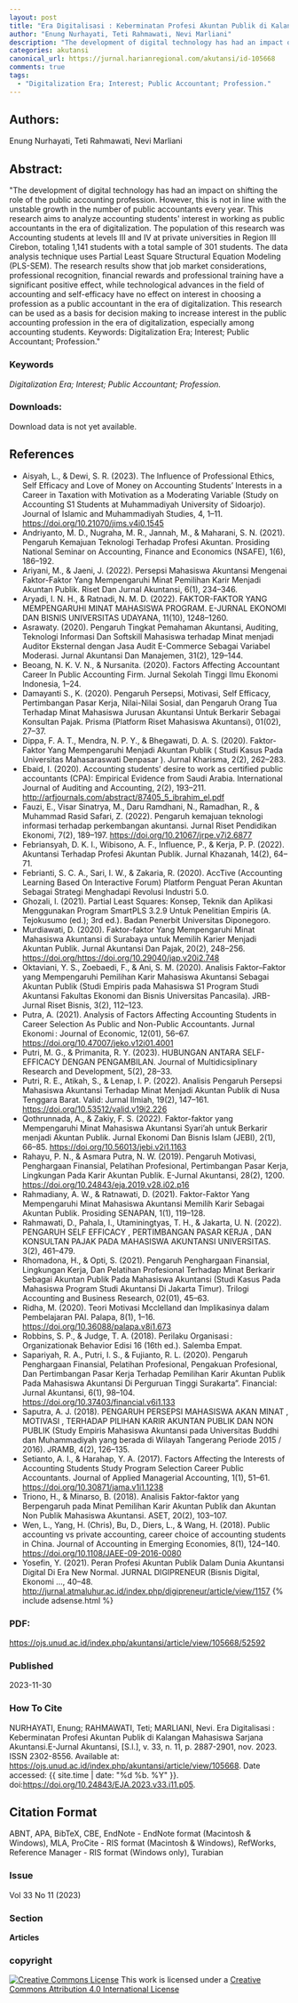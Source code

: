 ```yaml
---
layout: post
title: "Era Digitalisasi : Keberminatan Profesi Akuntan Publik di Kalangan Mahasiswa Sarjana Akuntansi"
author: "Enung Nurhayati, Teti Rahmawati, Nevi Marliani"
description: "The development of digital technology has had an impact on shifting the role of the public accounting profession However this is not in line with the unstable growth i"
categories: akutansi
canonical_url: https://jurnal.harianregional.com/akutansi/id-105668
comments: true
tags:
  - "Digitalization Era; Interest; Public Accountant; Profession."
---
```


## Authors:
Enung Nurhayati, Teti Rahmawati, Nevi Marliani

## Abstract:
"The development of digital technology has had an impact on shifting the role of the public accounting profession. However, this is not in line with the unstable growth in the number of public accountants every year. This research aims to analyze accounting students' interest in working as public accountants in the era of digitalization. The population of this research was Accounting students at levels III and IV at private universities in Region III Cirebon, totaling 1,141 students with a total sample of 301 students. The data analysis technique uses Partial Least Square Structural Equation Modeling (PLS-SEM). The research results show that job market considerations, professional recognition, financial rewards and professional training have a significant positive effect, while technological advances in the field of accounting and self-efficacy have no effect on interest in choosing a profession as a public accountant in the era of digitalization. This research can be used as a basis for decision making to increase interest in the public accounting profession in the era of digitalization, especially among accounting students. Keywords: Digitalization Era; Interest; Public Accountant; Profession."

### Keywords
*Digitalization Era; Interest; Public Accountant; Profession.*

### Downloads:
Download data is not yet available.

## References
- Aisyah, L., & Dewi, S. R. (2023). The Influence of Professional Ethics, Self Efficacy and Love of Money on Accounting Students’ Interests in a Career in Taxation with Motivation as a Moderating Variable (Study on Accounting S1 Students at Muhammadiyah University of Sidoarjo). Journal of Islamic and Muhammadiyah Studies, 4, 1–11. https://doi.org/10.21070/jims.v4i0.1545
- Andriyanto, M. D., Nugraha, M. R., Jannah, M., & Maharani, S. N. (2021). Pengaruh Kemajuan Teknologi Terhadap Profesi Akuntan. Prosiding National Seminar on Accounting, Finance and Economics (NSAFE), 1(6), 186–192.
- Ariyani, M., & Jaeni, J. (2022). Persepsi Mahasiswa Akuntansi Mengenai Faktor-Faktor Yang Mempengaruhi Minat Pemilihan Karir Menjadi Akuntan Publik. Riset Dan Jurnal Akuntansi, 6(1), 234–346.
- Aryadi, I. N. H., & Ratnadi, N. M. D. (2022). FAKTOR-FAKTOR YANG MEMPENGARUHI MINAT MAHASISWA PROGRAM. E-JURNAL EKONOMI DAN BISNIS UNIVERSITAS UDAYANA, 11(10), 1248–1260.
- Asrawaty. (2020). Pengaruh Tingkat Pemahaman Akuntansi, Auditing, Teknologi Informasi Dan Softskill Mahasiswa terhadap Minat menjadi Auditor Eksternal dengan Jasa Audit E-Commerce Sebagai Variabel Moderasi. Jurnal Akuntansi Dan Manajemen, 31(2), 129–144.
- Beoang, N. K. V. N., & Nursanita. (2020). Factors Affecting Accountant Career In Public Accounting Firm. Jurnal Sekolah Tinggi Ilmu Ekonomi Indonesia, 1–24.
- Damayanti S., K. (2020). Pengaruh Persepsi, Motivasi, Self Efficacy, Pertimbangan Pasar Kerja, Nilai-Nilai Sosial, dan Pengaruh Orang Tua Terhadap Minat Mahasiswa Jurusan Akuntansi Untuk Berkarir Sebagai Konsultan Pajak. Prisma (Platform Riset Mahasiswa Akuntansi), 01(02), 27–37.
- Dippa, F. A. T., Mendra, N. P. Y., & Bhegawati, D. A. S. (2020). Faktor-Faktor Yang Mempengaruhi Menjadi Akuntan Publik ( Studi Kasus Pada Universitas Mahasaraswati Denpasar ). Jurnal Kharisma, 2(2), 262–283.
- Ebaid, I. (2020). Accounting students’ desire to work as certified public accountants (CPA): Empirical Evidence from Saudi Arabia. International Journal of Auditing and Accounting, 2(2), 193–211. http://arfjournals.com/abstract/87405_5_ibrahim_el.pdf
- Fauzi, E., Visar Sinatrya, M., Daru Ramdhani, N., Ramadhan, R., & Muhammad Rasid Safari, Z. (2022). Pengaruh kemajuan teknologi informasi terhadap perkembangan akuntansi. Jurnal Riset Pendidikan Ekonomi, 7(2), 189–197. https://doi.org/10.21067/jrpe.v7i2.6877
- Febriansyah, D. K. I., Wibisono, A. F., Influence, P., & Kerja, P. P. (2022). Akuntansi Terhadap Profesi Akuntan Publik. Jurnal Khazanah, 14(2), 64–71.
- Febrianti, S. C. A., Sari, I. W., & Zakaria, R. (2020). AccTive (Accounting Learning Based On Interactive Forum) Platform Penguat Peran Akuntan Sebagai Strategi Menghadapi Revolusi Industri 5.0.
- Ghozali, I. (2021). Partial Least Squares: Konsep, Teknik dan Aplikasi Menggunakan Program SmartPLS 3.2.9 Untuk Penelitian Empiris (A. Tejokusumo (ed.); 3rd ed.). Badan Penerbit Universitas Diponegoro.
- Murdiawati, D. (2020). Faktor-faktor Yang Mempengaruhi Minat Mahasiswa Akuntansi di Surabaya untuk Memilih Karier Menjadi Akuntan Publik. Jurnal Akuntansi Dan Pajak, 20(2), 248–256. https://doi.org/https://doi.org/10.29040/jap.v20i2.748
- Oktaviani, Y. S., Zoebaedi, F., & Ani, S. M. (2020). Analisis Faktor–Faktor yang Mempengaruhi Pemilihan Karir Mahasiswa Akuntansi Sebagai Akuntan Publik (Studi Empiris pada Mahasiswa S1 Program Studi Akuntansi Fakultas Ekonomi dan Bisnis Universitas Pancasila). JRB-Jurnal Riset Bisnis, 3(2), 112–123.
- Putra, A. (2021). Analysis of Factors Affecting Accounting Students in Career Selection As Public and Non-Public Accountants. Jurnal Ekonomi : Journal of Economic, 12(01), 56–67. https://doi.org/10.47007/jeko.v12i01.4001
- Putri, M. G., & Primanita, R. Y. (2023). HUBUNGAN ANTARA SELF-EFFICACY DENGAN PENGAMBILAN. Journal of Multidicsiplinary Research and Development, 5(2), 28–33.
- Putri, R. E., Atikah, S., & Lenap, I. P. (2022). Analisis Pengaruh Persepsi Mahasiswa Akuntansi Terhadap Minat Menjadi Akuntan Publik di Nusa Tenggara Barat. Valid: Jurnal Ilmiah, 19(2), 147–161. https://doi.org/10.53512/valid.v19i2.226
- Qothrunnada, A., & Zakiy, F. S. (2022). Faktor-faktor yang Mempengaruhi Minat Mahasiswa Akuntansi Syari’ah untuk Berkarir menjadi Akuntan Publik. Jurnal Ekonomi Dan Bisnis Islam (JEBI), 2(1), 66–85. https://doi.org/10.56013/jebi.v2i1.1163
- Rahayu, P. N., & Asmara Putra, N. W. (2019). Pengaruh Motivasi, Penghargaan Finansial, Pelatihan Profesional, Pertimbangan Pasar Kerja, Lingkungan Pada Karir Akuntan Publik. E-Jurnal Akuntansi, 28(2), 1200. https://doi.org/10.24843/eja.2019.v28.i02.p16
- Rahmadiany, A. W., & Ratnawati, D. (2021). Faktor-Faktor Yang Mempengaruhi Minat Mahasiswa Akuntansi Memilih Karir Sebagai Akuntan Publik. Prosiding SENAPAN, 1(1), 119–128.
- Rahmawati, D., Pahala, I., Utaminingtyas, T. H., & Jakarta, U. N. (2022). PENGARUH SELF EFFICACY , PERTIMBANGAN PASAR KERJA , DAN KONSULTAN PAJAK PADA MAHASISWA AKUNTANSI UNIVERSITAS. 3(2), 461–479.
- Rhomadona, H., & Opti, S. (2021). Pengaruh Penghargaan Finansial, Lingkungan Kerja, Dan Pelatihan Profesional Terhadap Minat Berkarir Sebagai Akuntan Publik Pada Mahasiswa Akuntansi (Studi Kasus Pada Mahasiswa Program Studi Akuntansi Di Jakarta Timur). Trilogi Accounting and Business Research, 02(01), 45–63.
- Ridha, M. (2020). Teori Motivasi Mcclelland dan Implikasinya dalam Pembelajaran PAI. Palapa, 8(1), 1–16. https://doi.org/10.36088/palapa.v8i1.673
- Robbins, S. P., & Judge, T. A. (2018). Perilaku Organisasi : Organizationak Behavior Edisi 16 (16th ed.). Salemba Empat.
- Sapariyah, R. A., Putri, I. S., & Fujianto, R. L. (2020). Pengaruh Penghargaan Finansial, Pelatihan Profesional, Pengakuan Profesional, Dan Pertimbangan Pasar Kerja Terhadap Pemilihan Karir Akuntan Publik Pada Mahasiswa Akuntansi Di Perguruan Tinggi Surakarta”. Financial: Jurnal Akuntansi, 6(1), 98–104. https://doi.org/10.37403/financial.v6i1.133
- Saputra, A. J. (2018). PENGARUH PERSEPSI MAHASISWA AKAN MINAT , MOTIVASI , TERHADAP PILIHAN KARIR AKUNTAN PUBLIK DAN NON PUBLIK (Study Empiris Mahasiswa Akuntansi pada Universitas Buddhi dan Muhammadiyah yang berada di Wilayah Tangerang Periode 2015 / 2016). JRAMB, 4(2), 126–135.
- Setianto, A. I., & Harahap, Y. A. (2017). Factors Affecting the Interests of Accounting Students Study Program Selection Career Public Accountants. Journal of Applied Managerial Accounting, 1(1), 51–61. https://doi.org/10.30871/jama.v1i1.1238
- Triono, H., & Minarso, B. (2018). Analisis Faktor-faktor yang Berpengaruh pada Minat Pemilihan Karir Akuntan Publik dan Akuntan Non Publik Mahasiswa Akuntansi. ASET, 20(2), 103–107.
- Wen, L., Yang, H. (Chris), Bu, D., Diers, L., & Wang, H. (2018). Public accounting vs private accounting, career choice of accounting students in China. Journal of Accounting in Emerging Economies, 8(1), 124–140. https://doi.org/10.1108/JAEE-09-2016-0080
- Yosefin, Y. (2021). Peran Profesi Akuntan Publik Dalam Dunia Akuntansi Digital Di Era New Normal. JURNAL DIGIPRENEUR (Bisnis Digital, Ekonomi …, 40–48. http://jurnal.atmaluhur.ac.id/index.php/digipreneur/article/view/1157
{% include adsense.html %}
### PDF:
https://ojs.unud.ac.id/index.php/akuntansi/article/view/105668/52592

### Published
2023-11-30

### How To Cite
NURHAYATI, Enung; RAHMAWATI, Teti; MARLIANI, Nevi.  Era Digitalisasi : Keberminatan Profesi Akuntan Publik di Kalangan Mahasiswa Sarjana Akuntansi.E-Jurnal Akuntansi, [S.l.], v. 33, n. 11, p. 2887-2901, nov. 2023. ISSN 2302-8556. Available at: <https://ojs.unud.ac.id/index.php/akuntansi/article/view/105668>. Date accessed: {{ site.time | date: "%d %b. %Y" }}. doi:https://doi.org/10.24843/EJA.2023.v33.i11.p05.

## Citation Format
ABNT, APA, BibTeX, CBE, EndNote - EndNote format (Macintosh & Windows), MLA, ProCite - RIS format (Macintosh & Windows), RefWorks, Reference Manager - RIS format (Windows only), Turabian

### Issue
Vol 33 No 11 (2023)

### Section 
**Articles**

### copyright 
<a href="http://creativecommons.org/licenses/by/4.0/" rel="license"><img src="https://i.creativecommons.org/l/by/4.0/88x31.png" alt="Creative Commons License" /></a>
This work is licensed under a <a href="http://creativecommons.org/licenses/by/4.0/" rel="nofollow">Creative Commons Attribution 4.0 International License</a>
